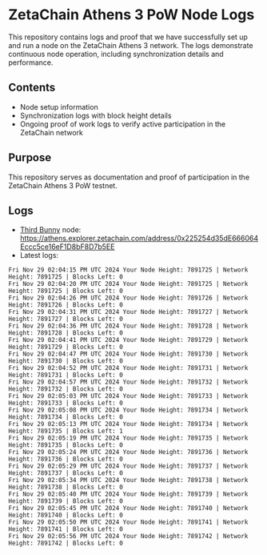 # ZetaChain Athens 3 PoW Node Logs
This repository contains logs and proof that we have successfully set up and run a node on the ZetaChain Athens 3 network. The logs demonstrate continuous node operation, including synchronization details and performance.

## Contents
- Node setup information
- Synchronization logs with block height details
- Ongoing proof of work logs to verify active participation in the ZetaChain network

## Purpose
This repository serves as documentation and proof of participation in the ZetaChain Athens 3 PoW testnet.

## Logs

- [Third Bunny](https://thirdbunny.xyz/) node: https://athens.explorer.zetachain.com/address/0x225254d35dE666064Eccc5ce16eF1D8bF8D7b5EE
- Latest logs:
```
Fri Nov 29 02:04:15 PM UTC 2024 Your Node Height: 7891725 | Network Height: 7891725 | Blocks Left: 0
Fri Nov 29 02:04:20 PM UTC 2024 Your Node Height: 7891725 | Network Height: 7891725 | Blocks Left: 0
Fri Nov 29 02:04:26 PM UTC 2024 Your Node Height: 7891726 | Network Height: 7891726 | Blocks Left: 0
Fri Nov 29 02:04:31 PM UTC 2024 Your Node Height: 7891727 | Network Height: 7891727 | Blocks Left: 0
Fri Nov 29 02:04:36 PM UTC 2024 Your Node Height: 7891728 | Network Height: 7891728 | Blocks Left: 0
Fri Nov 29 02:04:41 PM UTC 2024 Your Node Height: 7891729 | Network Height: 7891729 | Blocks Left: 0
Fri Nov 29 02:04:47 PM UTC 2024 Your Node Height: 7891730 | Network Height: 7891730 | Blocks Left: 0
Fri Nov 29 02:04:52 PM UTC 2024 Your Node Height: 7891731 | Network Height: 7891731 | Blocks Left: 0
Fri Nov 29 02:04:57 PM UTC 2024 Your Node Height: 7891732 | Network Height: 7891732 | Blocks Left: 0
Fri Nov 29 02:05:03 PM UTC 2024 Your Node Height: 7891733 | Network Height: 7891733 | Blocks Left: 0
Fri Nov 29 02:05:08 PM UTC 2024 Your Node Height: 7891734 | Network Height: 7891734 | Blocks Left: 0
Fri Nov 29 02:05:13 PM UTC 2024 Your Node Height: 7891734 | Network Height: 7891735 | Blocks Left: 1
Fri Nov 29 02:05:19 PM UTC 2024 Your Node Height: 7891735 | Network Height: 7891735 | Blocks Left: 0
Fri Nov 29 02:05:24 PM UTC 2024 Your Node Height: 7891736 | Network Height: 7891736 | Blocks Left: 0
Fri Nov 29 02:05:29 PM UTC 2024 Your Node Height: 7891737 | Network Height: 7891737 | Blocks Left: 0
Fri Nov 29 02:05:34 PM UTC 2024 Your Node Height: 7891738 | Network Height: 7891738 | Blocks Left: 0
Fri Nov 29 02:05:40 PM UTC 2024 Your Node Height: 7891739 | Network Height: 7891739 | Blocks Left: 0
Fri Nov 29 02:05:45 PM UTC 2024 Your Node Height: 7891740 | Network Height: 7891740 | Blocks Left: 0
Fri Nov 29 02:05:50 PM UTC 2024 Your Node Height: 7891741 | Network Height: 7891741 | Blocks Left: 0
Fri Nov 29 02:05:56 PM UTC 2024 Your Node Height: 7891742 | Network Height: 7891742 | Blocks Left: 0
```
